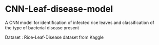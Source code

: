 # CNN-Leaf-disease-model
A CNN model for identification of infected rice leaves and classification of the type of bacterial disease present

Dataset : Rice-Leaf-Disease dataset from Kaggle
